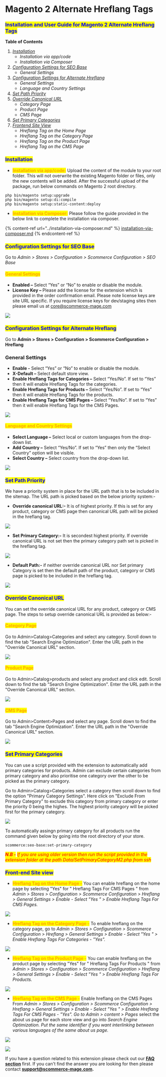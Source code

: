 # Magento 2 Alternate Hreflang Tags

### <mark style="color:blue;">Installation and User Guide for Magento 2 Alternate Hreflang Tags</mark>

**Table of Contents**

1. [_Installation_ ](magento-2-alternate-hreflang-tags.md#\_toc\_250006)
   * _Installation via app/code_&#x20;
   * _Installation via Composer_
2. [_Configuration Settings for SEO Base_ ](magento-2-alternate-hreflang-tags.md#\_toc\_250005)
   * _General Settings_&#x20;
3. [_Configuration Settings for Alternate Hreflang_ ](magento-2-alternate-hreflang-tags.md#\_toc\_250003)
   * _General Settings_&#x20;
   * _Language and Country Settings_&#x20;
4. [_Set Path Priority_](magento-2-alternate-hreflang-tags.md#set-path-priority)
5. [_Override Canonical URL_](magento-2-alternate-hreflang-tags.md#override-canonical-url)
   * _Category Page_
   * _Product Page_
   * _CMS Page_
6. [_Set Primary Categories_](magento-2-alternate-hreflang-tags.md#set-primary-categories)
7. [_Frontend Site View_ ](magento-2-alternate-hreflang-tags.md#\_toc\_250000)
   * _Hreflang Tag on the Home Page_&#x20;
   * _Hreflang Tag on the Category Page_&#x20;
   * _Hreflang Tag on the Product Page_&#x20;
   * _Hreflang Tag on the CMS Page_&#x20;

### <mark style="color:blue;">Installation</mark> <a href="#_toc_250006" id="_toc_250006"></a>

* <mark style="color:orange;">**Installation via app/code:**</mark> Upload the content of the module to your root folder. This will not overwrite the existing Magento folder or files, only the new contents will be added. After the successful upload of the package, run below commands on Magento 2 root directory.

```
php bin/magento setup:upgrade
php bin/magento setup:di:compile
php bin/magento setup:static-content:deploy
```

* <mark style="color:orange;">**Installation via Composer:**</mark> Please follow the guide provided in the below link to complete the installation via composer.

{% content-ref url="../installation-via-composer.md" %}
[installation-via-composer.md](../installation-via-composer.md)
{% endcontent-ref %}

### <mark style="color:blue;">Configuration Settings for SEO Base</mark> <a href="#_toc_250005" id="_toc_250005"></a>

Go to _Admin > Stores > Configuration > Scommerce Configuration > SEO Base_

#### <mark style="color:orange;">General Settings</mark> <a href="#_toc_250004" id="_toc_250004"></a>

* **Enabled –** Select “Yes” or “No” to enable or disable the module.
* **License Key –** Please add the license for the extension which is provided in the order confirmation email. Please note license keys are site URL specific. If you require license keys for dev/staging sites then please email us at [core@scommerce-mage.com](mailto:core@scommerce-mage.com)

![](../../.gitbook/assets/config\_seo.png)

### <mark style="color:blue;">Configuration Settings for Alternate Hreflang</mark> <a href="#_toc_250003" id="_toc_250003"></a>

Go to **Admin > Stores > Configuration > Scommerce Configuration > Hreflang**

### General Settings <a href="#_toc_250002" id="_toc_250002"></a>

* **Enable -** Select “Yes” or “No” to enable or disable the module.
* **X-Default –** Select default store view.
* **Enable Hreflang Tags for Categories –** Select “Yes/No”. If set to “Yes” then it will enable Hreflang Tags for the categories.
* **Enable Hreflang Tags for Products –** Select “Yes/No”. If set to “Yes” then it will enable Hreflang Tags for the products.
* **Enable Hreflang Tags for CMS Pages –** Select “Yes/No”. If set to “Yes” then it will enable Hreflang Tags for the CMS Pages.

![](../../.gitbook/assets/href\_1.png)

#### <mark style="color:orange;">Language and Country Settings</mark> <a href="#_toc_250001" id="_toc_250001"></a>

* **Select Language –** Select local or custom languages from the drop-down list.
* **Add Country –** Select “Yes/No”. If set to “Yes” then only the “Select Country” option will be visible.
* **Select Country –** Select country from the drop-down list.

![](../../.gitbook/assets/hreflang2.jpg)

### <mark style="color:blue;">**Set Path Priority**</mark>

We have a priority system in place for the URL path that is to be included in the sitemap. The URL path is picked based on the below priority system:-

* **Override canonical URL:-** It is of highest priority. If this is set for any product, category or CMS page then canonical URL path will be picked in the hreflang tag.

![](../../.gitbook/assets/hrefoverride\_890x.png)

* **Set Primary Category:-** It is secondest highest priority. If override canonical URL is not set then the primary category path set is picked in the hreflang tag.

![](../../.gitbook/assets/hrefprimary\_890x.png)

* **Default Path:-** if neither override canonical URL nor Set primary Category is set then the default path of the product, category or CMS page is picked to be included in the hreflang tag.

![](../../.gitbook/assets/hrefregular\_890x.png)

### <mark style="color:blue;">**Override Canonical URL**</mark>

You can set the override canonical URL for any product, category or CMS page. The steps to setup override canonical URL is provided as below:-

#### <mark style="color:orange;">Category Page</mark>

Go to Admin>Catalog>Categories and select any category. Scroll down to find the tab "Search Engine Optimization". Enter the URL path in the "Override Canonical URL" section.&#x20;

![](../../.gitbook/assets/overridecategory\_890x.png)

#### <mark style="color:orange;">Product Page</mark>

Go to Admin>Catalog>products and select any product and click edit. Scroll down to find the tab "Search Engine Optimization". Enter the URL path in the "Override Canonical URL" section.&#x20;

![](../../.gitbook/assets/overrideproduct\_890x.png)

#### <mark style="color:orange;">CMS Page</mark>

Go to Admin>Content>Pages and select any page. Scroll down to find the tab "Search Engine Optimization". Enter the URL path in the "Override Canonical URL" section.&#x20;

![](../../.gitbook/assets/overridecms\_890x.png)

### <mark style="color:blue;">Set Primary Categories</mark>

You can use a script provided with the extension to automatically add primary categories for products. Admin can exclude certain categories from primary category and also prioritise one category over the other to be picked as the primary category.

Go to Admin>Catalog>Categories select a category then scroll down to find the option "Primary Category Settings". Here click on "Exclude From Primary Category" to exclude this category from primary category or enter the priority 0 being the highes. The highest priority category will be picked first for the primary category.

![](<../../.gitbook/assets/1 (3).png>)

To automatically assingn primary category for all products run the command given below by going into the root directory of your store.

```
scommerce:seo-base:set-primary-category
```

_<mark style="color:red;">**N.B -**</mark>_ _<mark style="color:red;">If you are using older version then run the script provided in the extension folder at the path Data/SetPrimaryCategoryM2.php from ssh</mark>_

### <mark style="color:blue;">Front-end Site view</mark> <a href="#_toc_250002" id="_toc_250002"></a>

* <mark style="color:orange;">**Hreflang Tag on the Home Page -**</mark> You can enable hreflang on the home page by selecting "Yes" for " Hreflang Tags For CMS Pages " from _Admin > Stores > Configuration > Scommerce Configuration > Hreflang > General Settings > Enable - Select "Yes " > Enable Hreflang Tags For CMS Pages._

![](../../.gitbook/assets/hreflang\_home.png)

* <mark style="color:orange;">**Hreflang Tag on the Category Page -**</mark> To enable hreflang on the category page, go to _Admin > Stores > Configuration > Scommerce Configuration > Hreflang > General Settings > Enable - Select "Yes " > Enable Hreflang Tags For Categories - "Yes"._

![](../../.gitbook/assets/hreflang\_category.jpg)

* <mark style="color:orange;">**Hreflang Tag on the Product Page -**</mark> You can enable hreflang on the product page by selecting "Yes" for " Hreflang Tags For Products " from _Admin > Stores > Configuration > Scommerce Configuration > Hreflang > General Settings > Enable - Select "Yes " > Enable Hreflang Tags For Products._

![](../../.gitbook/assets/hreflang\_product.png)

* <mark style="color:orange;">**Hreflang Tag on the CMS Page -**</mark> Enable hreflang on the CMS Pages From _Admin > Stores > Configuration > Scommerce Configuration > Hreflang > General Settings > Enable - Select "Yes " > Enable Hreflang Tags For CMS Pages - "Yes". Go to Admin > content > Pages_ select the about us page for each store view and go into _Search Engine Optimization. Put the same identifier if you want interlinking between various languages of the same about us page._

![](../../.gitbook/assets/4.png)

![](<../../.gitbook/assets/3 (1).png>)

If you have a question related to this extension please check out our [**FAQ section**](https://www.scommerce-mage.com/magento-2-hreflang.html#faq) first. If you can't find the answer you are looking for then please contact [**support@scommerce-mage.com**](mailto:core@scommerce-mage.com)**.**
